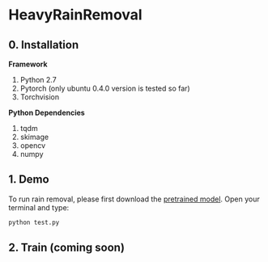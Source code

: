 # HeavyRainRemoval

## 0. Installation

**Framework**
1. Python 2.7
2. Pytorch (only ubuntu 0.4.0 version is tested so far)
3. Torchvision

**Python Dependencies**
1. tqdm
2. skimage
3. opencv
4. numpy

## 1. Demo
To run rain removal, please first download the [pretrained model](https://drive.google.com/open?id=16MPZuRfwa9wgUQooMyYIlRGSmBGcLXPy). Open your terminal and type:


```python
python test.py
```

## 2. Train (coming soon)
